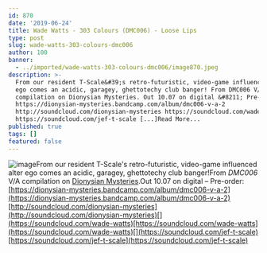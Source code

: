 ```yaml
---
id: 870
date: '2019-06-24'
title: Wade Watts - 303 Colours (DMC006) - Loose Lips
type: post
slug: wade-watts-303-colours-dmc006
author: 100
banner:
  - ../imported/wade-watts-303-colours-dmc006/image870.jpeg
description: >-
  From our resident T-Scale&#39;s retro-futuristic, video-game influenced alter
  ego comes an acidic, garagey, ghettotechy club banger! From DMC006 V/A
  compilation on Dionysian Mysteries. Out 10.07 on digital &#8211; Pre-order:
  https://dionysian-mysteries.bandcamp.com/album/dmc006-v-a-2
  http://soundcloud.com/dionysian-mysteries https://soundcloud.com/wade-watts
  https://soundcloud.com/jef-t-scale [...]Read More...
published: true
tags: []
featured: false
---
```

![image](../../imported/wade-watts-303-colours-dmc006/image870.jpeg)From our resident T-Scale's retro-futuristic, video-game influenced alter ego comes an acidic, garagey, ghettotechy club banger!From _DMC006_ V/A compilation on [Dionysian Mysteries](https://www.discogs.com/label/1100939-dionysian-mysteries).Out 10.07 on digital – Pre-order: [](https://dionysian-mysteries.bandcamp.com/album/dmc006-v-a-2)[https://dionysian-mysteries.bandcamp.com/album/dmc006-v-a-2](https://dionysian-mysteries.bandcamp.com/album/dmc006-v-a-2)[http://soundcloud.com/dionysian-mysteries](http://soundcloud.com/dionysian-mysteries)[](https://soundcloud.com/wade-watts)[https://soundcloud.com/wade-watts](https://soundcloud.com/wade-watts)[](https://soundcloud.com/jef-t-scale)[https://soundcloud.com/jef-t-scale](https://soundcloud.com/jef-t-scale)